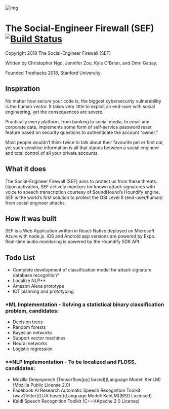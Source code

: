 ![img](https://raw.githubusercontent.com/ingochris/treehacks2018/master/frontend/src/logo.png)
<h1>The Social-Engineer Firewall (SEF) <a href="https://travis-ci.org/ingochris/social-engineer-firewall"><img src="https://travis-ci.org/ingochris/social-engineer-firewall.svg" valign="middle" alt="Build Status"/></a></h1>

Copyright 2018 The Social-Engineer Firewall (SEF)

Written by Christopher Ngo, Jennifer Zou, Kyle O'Brien, and Omri Gabay. 

Founded Treehacks 2018, Stanford University.

## Inspiration

No matter how secure your code is, the biggest cybersecurity vulnerability is the human vector. It takes very little to exploit an end-user with social engineering, yet the consequences are severe. 

Practically every platform, from banking to social media, to email and corporate data, implements some form of self-service password reset feature based on security questions to authenticate the account “owner.”

Most people wouldn’t think twice to talk about their favourite pet or first car, yet such sensitive information is all that stands between a social engineer and total control of all your private accounts.

## What it does

The Social-Engineer Firewall (SEF) aims to protect us from these threats. Upon activation, SEF actively monitors for known attack signatures with voice to speech transcription courtesy of SoundHound’s Houndify engine. SEF is the world’s first solution to protect the OSI Level 8 (end-user/human) from social engineer attacks.

## How it was built

SEF is a Web Application written in React-Native deployed on Microsoft Azure with node.js. iOS and Android app versions are powered by Expo. Real-time audio monitoring is powered by the Houndify SDK API.

## Todo List
* Complete development of classification model for attack signature database recognition*
* Localize NLP**
* Amazon Alexa prototype
* IOT planning and prototyping

### \*ML Implementation - Solving a statistical binary classification problem, candidates:
* Decision trees
* Random forests
* Bayesian networks
* Support vector machines
* Neural networks
* Logistic regression

### \*\*NLP Implementation - To be localized and FLOSS, candidates:
* Mozilla Deepspeech (Tensorflow[py] based)(Language Model: KenLM)(Mozilla Public License 2.0)
* Facebook AI Research Automatic Speech Recognition Toolkit (wav2letter)(LUA based)(Language Model: KenLM)(BSD Licensed)
* Kaldi Speech Recognition Toolkit (C++)(Apache 2.0 License)
